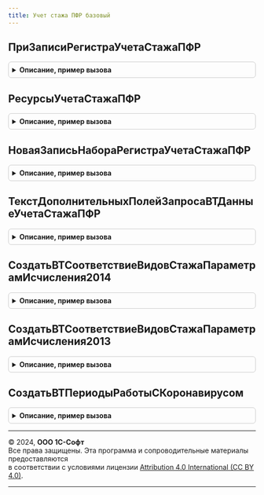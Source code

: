 ```yaml
---
title: Учет стажа ПФР базовый
---
```



## ПриЗаписиРегистраУчетаСтажаПФР
<details style="margin: 1em 0; padding: 0.5em; border: 1px solid #ccc; border-radius: 6px;">

<summary style="font-weight: bold; cursor: pointer;">Описание, пример вызова</summary>

```bsl

Процедура ПриЗаписиРегистраУчетаСтажаПФР(МенеджерВременныхТаблиц) Экспорт
```

Пример вызова
```bsl
УчетСтажаПФРБазовый.ПриЗаписиРегистраУчетаСтажаПФР(МенеджерВременныхТаблиц) 
```
</details>

## РесурсыУчетаСтажаПФР
<details style="margin: 1em 0; padding: 0.5em; border: 1px solid #ccc; border-radius: 6px;">

<summary style="font-weight: bold; cursor: pointer;">Описание, пример вызова</summary>

```bsl

Функция РесурсыУчетаСтажаПФР() Экспорт
```

Пример вызова
```bsl
Результат = УчетСтажаПФРБазовый.РесурсыУчетаСтажаПФР() 
```
</details>

## НоваяЗаписьНабораРегистраУчетаСтажаПФР
<details style="margin: 1em 0; padding: 0.5em; border: 1px solid #ccc; border-radius: 6px;">

<summary style="font-weight: bold; cursor: pointer;">Описание, пример вызова</summary>

```bsl

Функция НоваяЗаписьНабораРегистраУчетаСтажаПФР(НаборЗаписей) Экспорт
```

Пример вызова
```bsl
Результат = УчетСтажаПФРБазовый.НоваяЗаписьНабораРегистраУчетаСтажаПФР(НаборЗаписей) 
```
</details>

## ТекстДополнительныхПолейЗапросаВТДанныеУчетаСтажаПФР
<details style="margin: 1em 0; padding: 0.5em; border: 1px solid #ccc; border-radius: 6px;">

<summary style="font-weight: bold; cursor: pointer;">Описание, пример вызова</summary>

```bsl

Функция ТекстДополнительныхПолейЗапросаВТДанныеУчетаСтажаПФР() Экспорт
```

Пример вызова
```bsl
Результат = УчетСтажаПФРБазовый.ТекстДополнительныхПолейЗапросаВТДанныеУчетаСтажаПФР() 
```
</details>

## СоздатьВТСоответствиеВидовСтажаПараметрамИсчисления2014
<details style="margin: 1em 0; padding: 0.5em; border: 1px solid #ccc; border-radius: 6px;">

<summary style="font-weight: bold; cursor: pointer;">Описание, пример вызова</summary>

```bsl

Процедура СоздатьВТСоответствиеВидовСтажаПараметрамИсчисления2014(МенеджерВременныхТаблиц) Экспорт
```

Пример вызова
```bsl
УчетСтажаПФРБазовый.СоздатьВТСоответствиеВидовСтажаПараметрамИсчисления2014(МенеджерВременныхТаблиц) 
```
</details>

## СоздатьВТСоответствиеВидовСтажаПараметрамИсчисления2013
<details style="margin: 1em 0; padding: 0.5em; border: 1px solid #ccc; border-radius: 6px;">

<summary style="font-weight: bold; cursor: pointer;">Описание, пример вызова</summary>

```bsl

Процедура СоздатьВТСоответствиеВидовСтажаПараметрамИсчисления2013(МенеджерВременныхТаблиц) Экспорт
```

Пример вызова
```bsl
УчетСтажаПФРБазовый.СоздатьВТСоответствиеВидовСтажаПараметрамИсчисления2013(МенеджерВременныхТаблиц) 
```
</details>

## СоздатьВТПериодыРаботыСКоронавирусом
<details style="margin: 1em 0; padding: 0.5em; border: 1px solid #ccc; border-radius: 6px;">

<summary style="font-weight: bold; cursor: pointer;">Описание, пример вызова</summary>

```bsl

Процедура СоздатьВТПериодыРаботыСКоронавирусом(МенеджерВременныхТаблиц) Экспорт
```

Пример вызова
```bsl
УчетСтажаПФРБазовый.СоздатьВТПериодыРаботыСКоронавирусом(МенеджерВременныхТаблиц) 
```
</details>

---

© 2024, **ООО 1С-Софт**  
Все права защищены. Эта программа и сопроводительные материалы предоставляются  
в соответствии с условиями лицензии [Attribution 4.0 International (CC BY 4.0)](https://creativecommons.org/licenses/by/4.0/legalcode).

---
